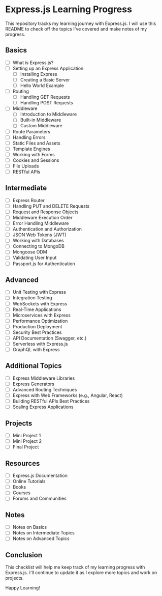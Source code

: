 # Express.js Learning Progress

This repository tracks my learning journey with Express.js. I will use this README to check off the topics I've covered and make notes of my progress.

## Basics

- [ ] What is Express.js?
- [ ] Setting up an Express Application
  - [ ] Installing Express
  - [ ] Creating a Basic Server
  - [ ] Hello World Example
- [ ] Routing
  - [ ] Handling GET Requests
  - [ ] Handling POST Requests
- [ ] Middleware
  - [ ] Introduction to Middleware
  - [ ] Built-in Middleware
  - [ ] Custom Middleware
- [ ] Route Parameters
- [ ] Handling Errors
- [ ] Static Files and Assets
- [ ] Template Engines
- [ ] Working with Forms
- [ ] Cookies and Sessions
- [ ] File Uploads
- [ ] RESTful APIs

## Intermediate

- [ ] Express Router
- [ ] Handling PUT and DELETE Requests
- [ ] Request and Response Objects
- [ ] Middleware Execution Order
- [ ] Error Handling Middleware
- [ ] Authentication and Authorization
- [ ] JSON Web Tokens (JWT)
- [ ] Working with Databases
- [ ] Connecting to MongoDB
- [ ] Mongoose ODM
- [ ] Validating User Input
- [ ] Passport.js for Authentication

## Advanced

- [ ] Unit Testing with Express
- [ ] Integration Testing
- [ ] WebSockets with Express
- [ ] Real-Time Applications
- [ ] Microservices with Express
- [ ] Performance Optimization
- [ ] Production Deployment
- [ ] Security Best Practices
- [ ] API Documentation (Swagger, etc.)
- [ ] Serverless with Express.js
- [ ] GraphQL with Express

## Additional Topics

- [ ] Express Middleware Libraries
- [ ] Express Generators
- [ ] Advanced Routing Techniques
- [ ] Express with Web Frameworks (e.g., Angular, React)
- [ ] Building RESTful APIs Best Practices
- [ ] Scaling Express Applications

## Projects

- [ ] Mini Project 1
- [ ] Mini Project 2
- [ ] Final Project

## Resources

- [ ] Express.js Documentation
- [ ] Online Tutorials
- [ ] Books
- [ ] Courses
- [ ] Forums and Communities

## Notes

- [ ] Notes on Basics
- [ ] Notes on Intermediate Topics
- [ ] Notes on Advanced Topics

## Conclusion

This checklist will help me keep track of my learning progress with Express.js. I'll continue to update it as I explore more topics and work on projects.

Happy Learning!
